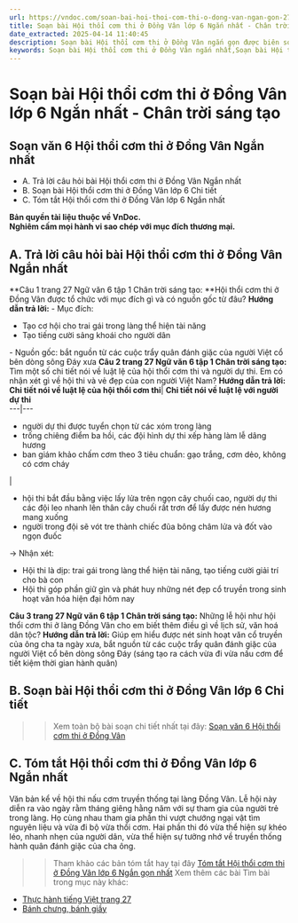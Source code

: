 ```yaml
---
url: https://vndoc.com/soan-bai-hoi-thoi-com-thi-o-dong-van-ngan-gon-275199
title: Soạn bài Hội thổi cơm thi ở Đồng Vân lớp 6 Ngắn nhất - Chân trời sáng tạo - VnDoc.com
date_extracted: 2025-04-14 11:40:45
description: Soạn bài Hội thổi cơm thi ở Đồng Vân ngắn gọn được biên soạn nhằm giúp các em HS đạt kết quả tốt trong quá trình làm bài tập và học tập môn Ngữ văn lớp 6.
keywords: Soạn bài Hội thổi cơm thi ở Đồng Vân ngắn nhất,Soạn bài Hội thổi cơm thi ở Đồng Vân lớp 6 ngắn nhất,Soạn bài Hội thổi cơm thi ở Đồng Vân ngắn gọn,Soạn Hội thổi cơm thi ở Đồng Vân ngắn gọn,soạn bài Hội thổi cơm thi ở Đồng Vân,soạn Hội thổi cơm thi ở Đồng Vân,Hội thổi cơm thi ở Đồng Vân lớp 6,soạn bài Hội thổi cơm thi ở Đồng Vân lớp 6,soạn Hội thổi cơm thi ở Đồng Vân lớp 6,soạn bài Hội thổi cơm thi ở Đồng Vân 6,soạn văn 6 Hội thổi cơm thi ở Đồng Vân,ngữ văn 6
---
```


# Soạn bài Hội thổi cơm thi ở Đồng Vân lớp 6 Ngắn nhất - Chân trời sáng tạo
## **Soạn văn 6 Hội thổi cơm thi ở Đồng Vân Ngắn nhất**
  * A. Trả lời câu hỏi bài Hội thổi cơm thi ở Đồng Vân Ngắn nhất
  * B. Soạn bài Hội thổi cơm thi ở Đồng Vân lớp 6 Chi tiết
  * C. Tóm tắt Hội thổi cơm thi ở Đồng Vân lớp 6 Ngắn nhất

**Bản quyền tài liệu thuộc về VnDoc.  
Nghiêm cấm mọi hành vi sao chép với mục đích thương mại.**
## **A. Trả lời câu hỏi bài Hội thổi cơm thi ở Đồng Vân Ngắn nhất**
**Câu 1 trang 27 Ngữ văn 6 tập 1 Chân trời sáng tạo: **Hội thổi cơm thi ở Đồng Vân được tổ chức với mục đích gì và có nguồn gốc từ đâu?
**Hướng dẫn trả lời:**
\- Mục đích:
  * Tạo cơ hội cho trai gái trong làng thể hiện tài năng
  * Tạo tiếng cười sảng khoái cho người dân

\- Nguồn gốc: bắt nguồn từ các cuộc trẩy quân đánh giặc của người Việt cổ bên dòng sông Đáy xưa
**Câu 2 trang 27 Ngữ văn 6 tập 1 Chân trời sáng tạo:** Tìm một số chi tiết nói về luật lệ của hội thổi cơm thi và người dự thi. Em có nhận xét gì về hội thi và vẻ đẹp của con người Việt Nam?
**Hướng dẫn trả lời:**
**Chi tiết nói về luật lệ của hội thổi cơm thi**| **Chi tiết nói về luật lệ với người dự thi**  
---|---  
  * người dự thi được tuyển chọn từ các xóm trong làng
  * trống chiêng điểm ba hồi, các đội hình dự thi xếp hàng làm lễ dâng hương
  * ban giám khảo chấm cơm theo 3 tiêu chuẩn: gạo trắng, cơm dẻo, không có cơm cháy

| 
  * hội thi bắt đầu bằng việc lấy lửa trên ngọn cây chuối cao, người dự thi các đội leo nhanh lên thân cây chuối rất trơn để lấy được nén hương mang xuống
  * người trong đội sẽ vót tre thành chiếc đũa bông châm lửa và đốt vào ngọn đuốc

→ Nhận xét:
  * Hội thi là dịp: trai gái trong làng thể hiện tài năng, tạo tiếng cười giải trí cho bà con
  * Hội thi góp phần giữ gìn và phát huy những nét đẹp cổ truyền trong sinh hoạt văn hóa hiện đại hôm nay

**Câu 3 trang 27 Ngữ văn 6 tập 1 Chân trời sáng tạo:** Những lễ hội như hội thổi cơm thi ở làng Đồng Vân cho em biết thêm điều gì về lịch sử, văn hoá dân tộc?
**Hướng dẫn trả lời:**
Giúp em hiểu được nét sinh hoạt văn cổ truyền của ông cha ta ngày xưa, bắt nguồn từ các cuộc trẩy quân đánh giặc của người Việt cổ bên dòng sông Đáy \(sáng tạo ra cách vừa đi vừa nấu cơm để tiết kiệm thời gian hành quân\)
## **B. Soạn bài Hội thổi cơm thi ở Đồng Vân lớp 6 Chi tiết**
>> Xem toàn bộ bài soạn chi tiết nhất tại đây: [Soạn văn 6 Hội thổi cơm thi ở Đồng Vân](<https://vndoc.com/soan-hoi-thoi-com-thi-o-dong-van-233679>)
## **C. Tóm tắt Hội thổi cơm thi ở Đồng Vân lớp 6 Ngắn nhất**
Văn bản kể về hội thi nấu cơm truyền thống tại làng Đồng Vân. Lễ hội này diễn ra vào ngày rằm tháng giêng hằng năm với sự tham gia của người trẻ trong làng. Họ cùng nhau tham gia phần thi vượt chướng ngại vật tìm nguyên liệu và vừa đi bộ vừa thổi cơm. Hai phần thi đó vừa thể hiện sự khéo léo, nhanh nhẹn của người dân, vừa thể hiện sự tưởng nhớ về truyền thống hành quân đánh giặc của cha ông.
>> Tham khảo các bản tóm tắt hay tại đây [T](<https://vndoc.com/tom-tat-hoi-thoi-com-thi-o-dong-van-lop-6-ngan-gon-nhat-303312>)[óm tắt Hội thổi cơm thi ở Đồng Vân lớp 6 Ngắn gọn nhất](<https://vndoc.com/tom-tat-hoi-thoi-com-thi-o-dong-van-lop-6-ngan-gon-nhat-303312>)
Xem thêm các bài Tìm bài trong mục này khác:
  * [Thực hành tiếng Việt trang 27](</soan-bai-thuc-hanh-tieng-viet-trang-27-ngan-gon-275202>)
  * [Bánh chưng, bánh giầy](</soan-van-6-banh-chung-banh-giay-1380>)

